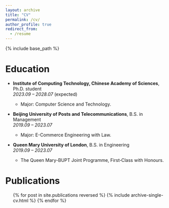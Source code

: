 ```yaml
---
layout: archive
title: "CV"
permalink: /cv/
author_profile: true
redirect_from:
  - /resume
---
```


{% include base_path %}

Education
======

* **Institute of Computing Technology, Chinese Academy of Sciences**, Ph.D. student  
  _2023.09 – 2028.07_ (expected)
  - Major: Computer Science and Technology.

* **Beijing University of Posts and Telecommunications**, B.S. in Management  
  _2019.09 – 2023.07_
  - Major: E-Commerce Engineering with Law.

* **Queen Mary University of London**, B.S. in Engineering  
  _2019.09 – 2023.07_ 
  - The Queen Mary-BUPT Joint Programme, First‑Class with Honours.

<!-- Work experience
======
* Spring 2024: Academic Pages Collaborator
  * GitHub University
  * Duties includes: Updates and improvements to template
  * Supervisor: The Users

* Fall 2015: Research Assistant
  * GitHub University
  * Duties included: Merging pull requests
  * Supervisor: Professor Hub

* Summer 2015: Research Assistant
  * GitHub University
  * Duties included: Tagging issues
  * Supervisor: Professor Git -->
  
<!-- Skills
======
* Skill 1
* Skill 2
  * Sub-skill 2.1
  * Sub-skill 2.2
  * Sub-skill 2.3
* Skill 3 -->

Publications
======
  <ul>{% for post in site.publications reversed %}
    {% include archive-single-cv.html %}
  {% endfor %}</ul>
  
<!-- Talks
======
  <ul>{% for post in site.talks reversed %}
    {% include archive-single-talk-cv.html  %}
  {% endfor %}</ul>
  
Teaching
======
  <ul>{% for post in site.teaching reversed %}
    {% include archive-single-cv.html %}
  {% endfor %}</ul> -->
  
<!-- Service and leadership
======
* Currently signed in to 43 different slack teams -->

